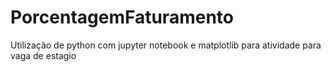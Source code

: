 # PorcentagemFaturamento
Utilização de python com jupyter notebook e matplotlib para atividade para vaga de estagio
